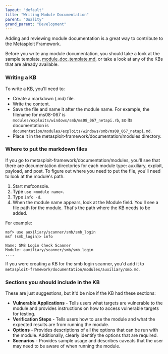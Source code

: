 ```yaml
---
layout: "default"
title: "Writing Module Documentation"
parent: "Quality"
grand_parent: "Development"
---
```


Adding and reviewing module documentation is a great way to contribute to the Metasploit Framework. 

Before you write any module documentation, you should take a look at the sample template, [module_doc_template.md](https://github.com/rapid7/metasploit-framework/blob/master/documentation/modules/module_doc_template.md), or take a look at any of the KBs that are already available.

### Writing a KB

To write a KB, you'll need to:

* Create a markdown (.md) file.
* Write the content.
* Save the file and name it after the module name. For example, the filename for ms08-067 is `modules/exploits/windows/smb/ms08_067_netapi.rb`, so its documentation is `documentation/modules/exploits/windows/smb/ms08_067_netapi.md`.
* Place it in the metasploit-framework/documentation/modules directory.

### Where to put the markdown files

If you go to metasploit-framework/documentation/modules, you'll see that there are documentation directories for each module type: auxiliary, exploit, payload, and post. To figure out where you need to put the file, you'll need to look at the module's path. 

 1. Start msfconsole.
 2. Type `use <module name>`.
 3. Type `info -d`.
 4. When the module name appears, look at the Module field. You'll see a file path for the module. That's the path where the KB needs to be added. 

For example:

```
msf> use auxiliary/scanner/smb/smb_login
msf (smb_login)> info

Name: SMB Login Check Scanner
Module: auxiliary/scanner/smb/smb_login
....
```

If you were creating a KB for the smb login scanner, you'd add it to `metasploit-framework/documentation/modules/auxiliary/smb.md`. 

### Sections you should include in the KB

These are just suggestions, but it'd be nice if the KB had these sections:

 - **Vulnerable Applications** - Tells users what targets are vulnerable to the module and provides instructions on how to access vulnerable targets for testing.  
 - **Verification Steps** - Tells users how to use the module and what the expected results are from running the module. 
 - **Options** - Provides descriptions of all the options that can be run with the module. Additionally, clearly identify the options that are required. 
 - **Scenarios** - Provides sample usage and describes caveats that the user may need to be aware of when running the module.